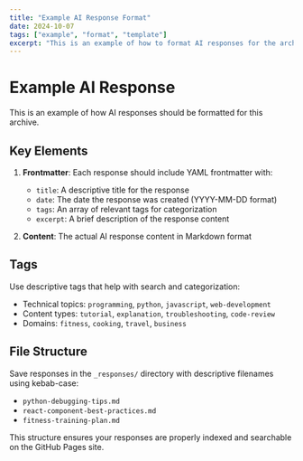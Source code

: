 ```yaml
---
title: "Example AI Response Format"
date: 2024-10-07
tags: ["example", "format", "template"]
excerpt: "This is an example of how to format AI responses for the archive with proper frontmatter and content structure."
---
```


# Example AI Response

This is an example of how AI responses should be formatted for this archive.

## Key Elements

1. **Frontmatter**: Each response should include YAML frontmatter with:
   - `title`: A descriptive title for the response
   - `date`: The date the response was created (YYYY-MM-DD format)
   - `tags`: An array of relevant tags for categorization
   - `excerpt`: A brief description of the response content

2. **Content**: The actual AI response content in Markdown format

## Tags

Use descriptive tags that help with search and categorization:
- Technical topics: `programming`, `python`, `javascript`, `web-development`
- Content types: `tutorial`, `explanation`, `troubleshooting`, `code-review`
- Domains: `fitness`, `cooking`, `travel`, `business`

## File Structure

Save responses in the `_responses/` directory with descriptive filenames using kebab-case:
- `python-debugging-tips.md`
- `react-component-best-practices.md`
- `fitness-training-plan.md`

This structure ensures your responses are properly indexed and searchable on the GitHub Pages site.